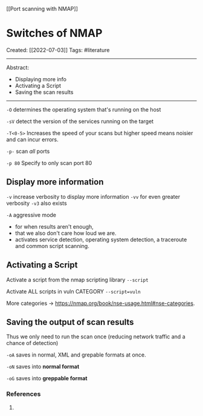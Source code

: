 [[Port scanning with NMAP]]

# Switches of NMAP
Created:  [[2022-07-03]]
Tags: #literature 

---
Abstract:
- Displaying more info
- Activating a Script
- Saving the scan results
---
`-O` determines the operating system that's running on the host


`-sV` detect the version of the services running on the target


`-T<0-5>` Increases the speed of your scans 
but higher speed means noisier and can incur errors.  


`-p-` scan _all_ ports


`-p 80` Specify to only scan port 80



## Display more information

`-v` increase verbosity to display more information
`-vv` for even greater verbosity
`-v3` also exists

`-A` aggressive mode 
- for when results aren't enough, 
- that we also don't care how loud we are.  
- activates service detection, operating system detection, a traceroute and common script scanning.




## Activating a Script

Activate a script from the nmap scripting library
`--script`

Activate ALL scripts in vuln CATEGORY
`--script=vuln`

More categories -> https://nmap.org/book/nse-usage.html#nse-categories. 



## Saving the output of scan results
Thus we only need to run the scan once 
(reducing network traffic and a chance of detection)

`-oA` 
saves in normal, XML and grepable formats at once.


`-oN` 
saves into **normal format**


`-oG` 
saves into **greppable format**







### References
1. 